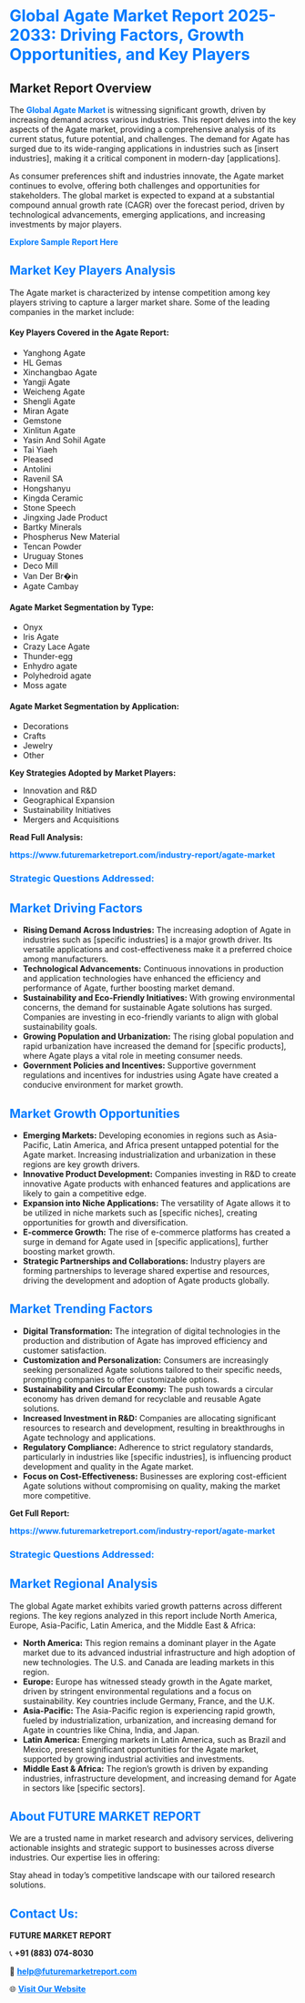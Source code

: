 <h1 style="color: #007BFF;">Global Agate Market Report 2025-2033: Driving Factors, Growth Opportunities, and Key Players</h1>

<section id="overview">
<h2>Market Report Overview</h2>
<p>The <a href="https://www.futuremarketreport.com/industry-report/agate-market" style="color: #007BFF; text-decoration: none;"><strong>Global Agate Market</strong></a> is witnessing significant growth, driven by increasing demand across various industries. This report delves into the key aspects of the Agate market, providing a comprehensive analysis of its current status, future potential, and challenges. The demand for Agate has surged due to its wide-ranging applications in industries such as [insert industries], making it a critical component in modern-day [applications].</p>
<p>As consumer preferences shift and industries innovate, the Agate market continues to evolve, offering both challenges and opportunities for stakeholders. The global market is expected to expand at a substantial compound annual growth rate (CAGR) over the forecast period, driven by technological advancements, emerging applications, and increasing investments by major players.</p>
</section>

<section id="overview">
<p><a href="https://www.futuremarketreport.com/request-sample/reportId=91942" style="color: #007BFF; text-decoration: none;"><strong>Explore Sample Report Here</strong></a></p>
</section>

<section id="key-players">
<h2 style="color: #007BFF;">Market Key Players Analysis</h2>
<p>The Agate market is characterized by intense competition among key players striving to capture a larger market share. Some of the leading companies in the market include:</p>
<h4>Key Players Covered in the Agate Report:</h4>
<ul><li>Yanghong Agate</li><li>HL Gemas</li><li>Xinchangbao Agate</li><li>Yangji Agate</li><li>Weicheng Agate</li><li>Shengli Agate</li><li>Miran Agate</li><li>Gemstone</li><li>Xinlitun Agate</li><li>Yasin And Sohil Agate</li><li>Tai Yiaeh</li><li>Pleased</li><li>Antolini</li><li>Ravenil SA</li><li>Hongshanyu</li><li>Kingda Ceramic</li><li>Stone Speech</li><li>Jingxing Jade Product</li><li>Bartky Minerals</li><li>Phospherus New Material</li><li>Tencan Powder</li><li>Uruguay Stones</li><li>Deco Mill</li><li>Van Der Br�in</li><li>Agate Cambay</li></ul>
<h4>Agate Market Segmentation by Type:</h4>
<ul><li>Onyx</li><li>Iris Agate</li><li>Crazy Lace Agate</li><li>Thunder-egg</li><li>Enhydro agate</li><li>Polyhedroid agate</li><li>Moss agate</li></ul>

<h4>Agate Market Segmentation by Application:</h4>
<ul><li>Decorations</li><li>Crafts</li><li>Jewelry</li><li>Other</li></ul>
<p><strong>Key Strategies Adopted by Market Players:</strong></p>
<ul>
<li>Innovation and R&D</li>
<li>Geographical Expansion</li>
<li>Sustainability Initiatives</li>
<li>Mergers and Acquisitions</li>
</ul>
</section>

<section>
<p><strong>Read Full Analysis: </strong></p><a href="https://www.futuremarketreport.com/industry-report/agate-market" style="color: #007BFF; text-decoration: none;"><strong>https://www.futuremarketreport.com/industry-report/agate-market</strong></a>
<h3 style="color: #007BFF;">Strategic Questions Addressed:</h3>
</section>

<section id="driving-factors">
<h2 style="color: #007BFF;">Market Driving Factors</h2>
<ul>
<li><strong>Rising Demand Across Industries:</strong> The increasing adoption of Agate in industries such as [specific industries] is a major growth driver. Its versatile applications and cost-effectiveness make it a preferred choice among manufacturers.</li>
<li><strong>Technological Advancements:</strong> Continuous innovations in production and application technologies have enhanced the efficiency and performance of Agate, further boosting market demand.</li>
<li><strong>Sustainability and Eco-Friendly Initiatives:</strong> With growing environmental concerns, the demand for sustainable Agate solutions has surged. Companies are investing in eco-friendly variants to align with global sustainability goals.</li>
<li><strong>Growing Population and Urbanization:</strong> The rising global population and rapid urbanization have increased the demand for [specific products], where Agate plays a vital role in meeting consumer needs.</li>
<li><strong>Government Policies and Incentives:</strong> Supportive government regulations and incentives for industries using Agate have created a conducive environment for market growth.</li>
</ul>
</section>

<section id="growth-opportunities">
<h2 style="color: #007BFF;">Market Growth Opportunities</h2>
<ul>
<li><strong>Emerging Markets:</strong> Developing economies in regions such as Asia-Pacific, Latin America, and Africa present untapped potential for the Agate market. Increasing industrialization and urbanization in these regions are key growth drivers.</li>
<li><strong>Innovative Product Development:</strong> Companies investing in R&D to create innovative Agate products with enhanced features and applications are likely to gain a competitive edge.</li>
<li><strong>Expansion into Niche Applications:</strong> The versatility of Agate allows it to be utilized in niche markets such as [specific niches], creating opportunities for growth and diversification.</li>
<li><strong>E-commerce Growth:</strong> The rise of e-commerce platforms has created a surge in demand for Agate used in [specific applications], further boosting market growth.</li>
<li><strong>Strategic Partnerships and Collaborations:</strong> Industry players are forming partnerships to leverage shared expertise and resources, driving the development and adoption of Agate products globally.</li>
</ul>
</section>

<section id="trending-factors">
<h2 style="color: #007BFF;">Market Trending Factors</h2>
<ul>
<li><strong>Digital Transformation:</strong> The integration of digital technologies in the production and distribution of Agate has improved efficiency and customer satisfaction.</li>
<li><strong>Customization and Personalization:</strong> Consumers are increasingly seeking personalized Agate solutions tailored to their specific needs, prompting companies to offer customizable options.</li>
<li><strong>Sustainability and Circular Economy:</strong> The push towards a circular economy has driven demand for recyclable and reusable Agate solutions.</li>
<li><strong>Increased Investment in R&D:</strong> Companies are allocating significant resources to research and development, resulting in breakthroughs in Agate technology and applications.</li>
<li><strong>Regulatory Compliance:</strong> Adherence to strict regulatory standards, particularly in industries like [specific industries], is influencing product development and quality in the Agate market.</li>
<li><strong>Focus on Cost-Effectiveness:</strong> Businesses are exploring cost-efficient Agate solutions without compromising on quality, making the market more competitive.</li>
</ul>
</section>

<section>
<p><strong>Get Full Report: </strong></p><a href="https://www.futuremarketreport.com/industry-report/agate-market" style="color: #007BFF; text-decoration: none;"><strong>https://www.futuremarketreport.com/industry-report/agate-market</strong></a>
<h3 style="color: #007BFF;">Strategic Questions Addressed:</h3>
</section>


<section id="regional-analysis">
<h2 style="color: #007BFF;">Market Regional Analysis</h2>
<p>The global Agate market exhibits varied growth patterns across different regions. The key regions analyzed in this report include North America, Europe, Asia-Pacific, Latin America, and the Middle East & Africa:</p>
<ul>
<li><strong>North America:</strong> This region remains a dominant player in the Agate market due to its advanced industrial infrastructure and high adoption of new technologies. The U.S. and Canada are leading markets in this region.</li>
<li><strong>Europe:</strong> Europe has witnessed steady growth in the Agate market, driven by stringent environmental regulations and a focus on sustainability. Key countries include Germany, France, and the U.K.</li>
<li><strong>Asia-Pacific:</strong> The Asia-Pacific region is experiencing rapid growth, fueled by industrialization, urbanization, and increasing demand for Agate in countries like China, India, and Japan.</li>
<li><strong>Latin America:</strong> Emerging markets in Latin America, such as Brazil and Mexico, present significant opportunities for the Agate market, supported by growing industrial activities and investments.</li>
<li><strong>Middle East & Africa:</strong> The region’s growth is driven by expanding industries, infrastructure development, and increasing demand for Agate in sectors like [specific sectors].</li>
</ul>
</section>

<footer>
<h2 style="color: #007BFF;">About FUTURE MARKET REPORT</h2>
<p>We are a trusted name in market research and advisory services, delivering actionable insights and strategic support to businesses across diverse industries. Our expertise lies in offering:</p>

<p>Stay ahead in today’s competitive landscape with our tailored research solutions.</p>

<h2 style="color: #007BFF;">Contact Us:</h2>
<p><strong>FUTURE MARKET REPORT</strong></p>
<p>📞 <strong>+91 (883) 074-8030</strong></p>
<p>📧 <strong><a href="mailto:help@futuremarketreport.com" style="color: #007BFF;">help@futuremarketreport.com</a></strong></p>
<p>🌐 <strong><a href="https://www.futuremarketreport.com/" style="color: #007BFF;">Visit Our Website</a></strong></p>
</footer>